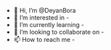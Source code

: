 - 👋 Hi, I’m @DeyanBora
- 👀 I’m interested in -
- 🌱 I’m currently learning -
- 💞️ I’m looking to collaborate on -
- 📫 How to reach me -

<!---
DeyanBora/DeyanBora is a ✨ special ✨ repository because its `README.md` (this file) appears on your GitHub profile.
You can click the Preview link to take a look at your changes.
--->
